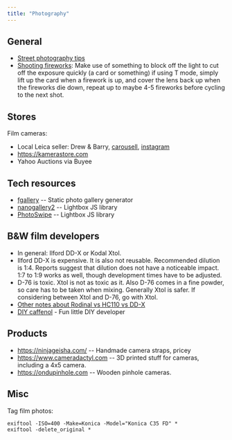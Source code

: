 ```yaml
---
title: "Photography"
---
```


## General

- [Street photography tips](https://jamesmaherphotography.com/street_photography/what-is-street-photography/)
- [Shooting fireworks](https://www.reddit.com/r/AnalogCommunity/comments/w683ap/fireworks_on_120_slide_film_a_surprising_success/): Make use of something to block off the light to cut off the exposure quickly (a card or something) if using T mode, simply lift up the card when a firework is up, and cover the lens back up when the fireworks die down, repeat up to maybe 4-5 fireworks before cycling to the next shot.

## Stores

Film cameras:

- Local Leica seller: Drew & Barry, [carousell](https://www.carousell.sg/u/leicaphilia/), [instagram](https://www.instagram.com/DREWANDBARRY/)
- https://kamerastore.com
- Yahoo Auctions via Buyee

## Tech resources

- [fgallery](https://www.thregr.org/%7Ewavexx/software/fgallery/) -- Static photo gallery generator
- [nanogallery2](https://nanogallery2.nanostudio.org/) -- Lightbox JS library
- [PhotoSwipe](https://photoswipe.com/) -- Lightbox JS library

## B&W film developers

- In general: Ilford DD-X or Kodal Xtol.
- Ilford DD-X is expensive. It is also not reusable. Recommended dilution is
  1:4. Reports suggest that dilution does not have a noticeable impact. 1:7 to
  1:9 works as well, though development times have to be adjusted.
- D-76 is toxic. Xtol is not as toxic as it. Also D-76 comes in a fine powder,
  so care has to be taken when mixing. Generally Xtol is safer. If considering
  between Xtol and D-76, go with Xtol.
- [Other notes about Rodinal vs HC110 vs DD-X](https://www.reddit.com/r/Darkroom/comments/w3g14o/alternatives_to_ddx/igwsvsb/)
- [DIY caffenol](https://www.caffenol.org/recipes/) - Fun little DIY developer

## Products

- https://ninjageisha.com/ -- Handmade camera straps, pricey
- https://www.cameradactyl.com -- 3D printed stuff for cameras, including a 4x5 camera.
- https://ondupinhole.com -- Wooden pinhole cameras.

## Misc

Tag film photos:

```
exiftool -ISO=400 -Make=Konica -Model="Konica C35 FD" *
exiftool -delete_original *
```
